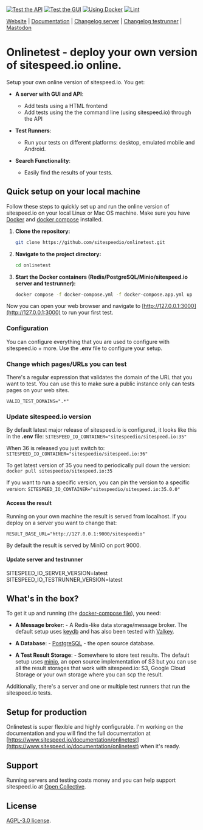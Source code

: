 [![Test the API](https://github.com/sitespeedio/onlinetest/actions/workflows/api.yml/badge.svg)](https://github.com/sitespeedio/onlinetest/actions/workflows/api.yml)
[![Test the GUI](https://github.com/sitespeedio/onlinetest/actions/workflows/gui.yml/badge.svg)](https://github.com/sitespeedio/onlinetest/actions/workflows/gui.yml)
[![Using Docker](https://github.com/sitespeedio/onlinetest/actions/workflows/docker.yml/badge.svg)](https://github.com/sitespeedio/onlinetest/actions/workflows/docker.yml)
[![Lint](https://github.com/sitespeedio/onlinetest/actions/workflows/lint.yml/badge.svg)](https://github.com/sitespeedio/onlinetest/actions/workflows/lint.yml)


[Website](https://www.sitespeed.io/) | [Documentation](https://www.sitespeed.io/documentation/onlinetest/) | [Changelog server](https://github.com/sitespeedio/onlinetest/blob/main/server/CHANGELOG.md) | [Changelog testrunner](https://github.com/sitespeedio/onlinetest/blob/main/testrunner/CHANGELOG.md) | [Mastodon](https://fosstodon.org/@sitespeedio)

# Onlinetest - deploy your own version of sitespeed.io online.

Setup your own online version of sitespeed.io. You get:

* **A server with GUI and API**:
   - Add tests using a HTML frontend
   - Add tests using the the command line (using sitespeed.io) through the API

* **Test Runners**:
   - Run your tests on different platforms: desktop, emulated mobile and Android.

* **Search Functionality**:
   - Easily find the results of your tests.


## Quick setup on your local machine

Follow these steps to quickly set up and run the online version of sitespeed.io on your local Linux or Mac OS machine. Make sure you have [Docker](https://www.docker.com) and [docker compose](https://docs.docker.com/compose/) installed.

1. **Clone the repository:**

    ```bash
    git clone https://github.com/sitespeedio/onlinetest.git
    ```

2. **Navigate to the project directory:**

    ```bash
    cd onlinetest
    ```

3. **Start the Docker containers (Redis/PostgreSQL/Minio/sitespeed.io server and testrunner):**

    ```bash
    docker compose -f docker-compose.yml -f docker-compose.app.yml up
    ```

Now you can open your web browser and navigate to [http://127.0.0.1:3000](http://127.0.0.1:3000) to run your first test.


### Configuration
You can configure everything that you are used to configure with sitespeed.io + more. Use the **.env** file to configure your setup.

### Change which pages/URLs you can test
There's a regular expression that validates the domain of the URL that you want to test. You can use this to make sure a public instance only can tests pages on your web sites.

```VALID_TEST_DOMAINS=".*"```

### Update sitespeed.io version
By default latest major release of sitespeed.io is configured, it looks like this in the **.env** file:
`SITESPEED_IO_CONTAINER="sitespeedio/sitespeed.io:35"`

When 36 is released you just switch to:
`SITESPEED_IO_CONTAINER="sitespeedio/sitespeed.io:36"`

To get latest version of 35 you need to periodically pull down the version:
```docker pull sitespeedio/sitespeed.io:35```

If you want to run a specific version, you can pin the version to a specific version:
`SITESPEED_IO_CONTAINER="sitespeedio/sitespeed.io:35.0.0"`

#### Access the result
Running on your own machine the result is served from localhost. If you deploy on a server you want to change that:

```RESULT_BASE_URL="http://127.0.0.1:9000/sitespeedio"```

By default the result is served by MinIO on port 9000.


#### Update server and testrunner
SITESPEED_IO_SERVER_VERSION=latest
SITESPEED_IO_TESTRUNNER_VERSION=latest



## What's in the box?

To get it up and running (the [docker-compose file](https://github.com/sitespeedio/onlinetest/blob/main/docker-compose.yml)), you need:

* **A Message broker**: - A Redis-like data storage/message broker. The default setup uses [keydb](https://docs.keydb.dev) and has also been tested with [Valkey](https://github.com/valkey-io/valkey).

* **A Database**: - [PostgreSQL](https://www.postgresql.org) - the open source database.

* **A Test Result Storage**: - Somewhere to store test results. The default setup uses [minio](https://min.io), an open source implementation of S3 but you can use all the result storages that work with sitespeed.io: S3, Google Cloud Storage or your own storage where you can scp the result.

Additionally, there's a server and one or multiple test runners that run the sitespeed.io tests.

## Setup for production
Onlinetest is super flexible and highly configurable. I'm working on the documentation and you will find the full documentation at [https://www.sitespeed.io/documentation/onlinetest](https://www.sitespeed.io/documentation/onlinetest) when it's ready.

## Support
Running servers and testing costs money and you can help support sitespeed.io at [Open Collective](https://opencollective.com/sitespeedio).

## License
[AGPL-3.0 license](LICENSE).